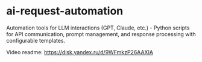 # ai-request-automation
Automation tools for LLM interactions (GPT, Claude, etc.) - Python scripts for API communication, prompt management, and response processing with configurable templates.

Video readme: https://disk.yandex.ru/d/9WFmkzP26AAXIA
